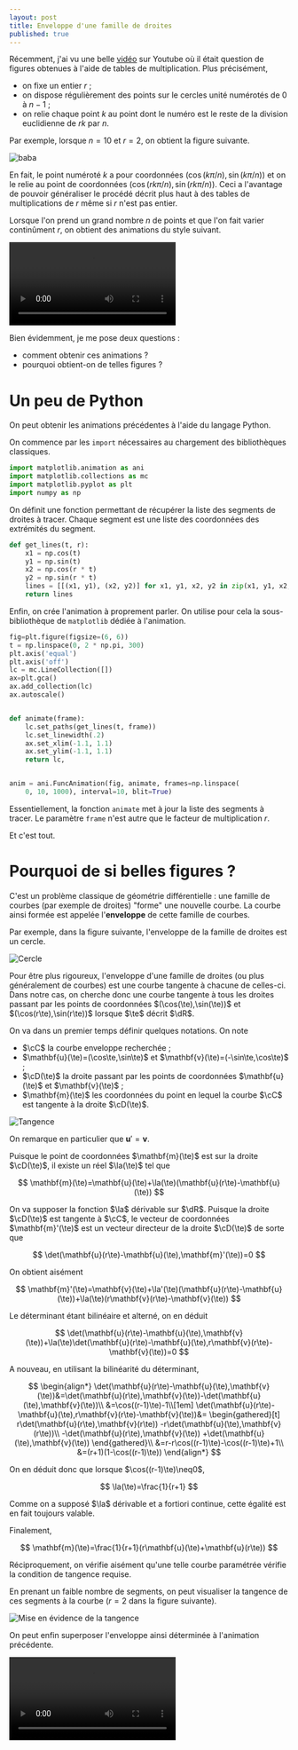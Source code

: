 ```yaml
---
layout: post
title: Enveloppe d'une famille de droites
published: true
---
```


Récemment, j'ai vu une belle [vidéo][50d7ec5e] sur Youtube où il était question de figures obtenues à l'aide de tables de multiplication. Plus précisément,

* on fixe un entier $r$ ;
* on dispose régulièrement des points sur le cercles unité numérotés de $0$ à $n-1$ ;
* on relie chaque point $k$ au point dont le numéro est le reste de la division euclidienne de $rk$ par $n$.

Par exemple, lorsque $n=10$ et $r=2$, on obtient la figure suivante.

![baba](/images/2018/11/baba.png)

En fait, le point numéroté $k$ a pour coordonnées $(\cos(k\pi/n),\sin(k\pi/n))$ et on le relie au point de coordonnées $(\cos(rk\pi/n),\sin(rk\pi/n))$. Ceci a l'avantage de pouvoir généraliser le procédé décrit plus haut à des tables de multiplications de $r$ même si $r$ n'est pas entier.

Lorsque l'on prend un grand nombre $n$ de points et que l'on fait varier continûment $r$, on obtient des animations du style suivant.

<video controls>
<source src="/images/2018/11/droites.mp4" type="video/mp4">
<source src="/images/2018/11/droites.webm" type="video/webm">
</video>

Bien évidemment, je me pose deux questions :

* comment obtenir ces animations ?
* pourquoi obtient-on de telles figures ?

# Un peu de Python

On peut obtenir les animations précédentes à l'aide du langage Python.

On commence par les ```import``` nécessaires au chargement des bibliothèques classiques.

```python
import matplotlib.animation as ani
import matplotlib.collections as mc
import matplotlib.pyplot as plt
import numpy as np
```

On définit une fonction permettant de récupérer la liste des segments de droites à tracer. Chaque segment est une liste des coordonnées des extrémités du segment.

```python
def get_lines(t, r):
    x1 = np.cos(t)
    y1 = np.sin(t)
    x2 = np.cos(r * t)
    y2 = np.sin(r * t)
    lines = [[(x1, y1), (x2, y2)] for x1, y1, x2, y2 in zip(x1, y1, x2, y2)]
    return lines
```

Enfin, on crée l'animation à proprement parler. On utilise pour cela la sous-bibliothèque de ```matplotlib``` dédiée à l'animation.

```python
fig=plt.figure(figsize=(6, 6))
t = np.linspace(0, 2 * np.pi, 300)
plt.axis('equal')
plt.axis('off')
lc = mc.LineCollection([])
ax=plt.gca()
ax.add_collection(lc)
ax.autoscale()


def animate(frame):
    lc.set_paths(get_lines(t, frame))
    lc.set_linewidth(.2)
    ax.set_xlim(-1.1, 1.1)
    ax.set_ylim(-1.1, 1.1)
    return lc,


anim = ani.FuncAnimation(fig, animate, frames=np.linspace(
    0, 10, 1000), interval=10, blit=True)
```

Essentiellement, la fonction ```animate``` met à jour la liste des segments à tracer. Le paramètre ```frame``` n'est autre que le facteur de multiplication $r$.

Et c'est tout.


# Pourquoi de si belles figures ?

C'est un problème classique de géométrie différentielle : une famille de courbes (par exemple de droites) "forme" une nouvelle courbe. La courbe ainsi formée est appelée l'**enveloppe** de cette famille de courbes.

Par exemple, dans la figure suivante, l'enveloppe de la famille de droites est un cercle.

![Cercle](/images/2018/11/cercle.png)

Pour être plus rigoureux, l'enveloppe d'une famille de droites (ou plus généralement de courbes) est une courbe tangente à chacune de celles-ci. Dans notre cas, on cherche donc une courbe tangente à tous les droites passant par les points de coordonnées $(\cos(\te),\sin(\te))$ et $(\cos(r\te),\sin(r\te))$ lorsque $\te$ décrit $\dR$.

On va dans un premier temps définir quelques notations. On note

* $\cC$ la courbe enveloppe recherchée ;
* $\mathbf{u}(\te)=(\cos\te,\sin\te)$ et $\mathbf{v}(\te)=(-\sin\te,\cos\te)$ ;
* $\cD(\te)$ la droite passant par les points de coordonnées $\mathbf{u}(\te)$ et $\mathbf{v}(\te)$ ;
* $\mathbf{m}(\te)$ les coordonnées du point en lequel la courbe $\cC$ est tangente à la droite $\cD(\te)$.

![Tangence](/images/2018/11/tangence.png)

On remarque en particulier que $\mathbf{u}'=\mathbf{v}$.


Puisque le point de coordonnées $\mathbf{m}(\te)$ est sur la droite $\cD(\te)$, il existe un réel $\la(\te)$ tel que

$$
\mathbf{m}(\te)=\mathbf{u}(\te)+\la(\te)(\mathbf{u}(r\te)-\mathbf{u}(\te))
$$

On va supposer la fonction $\la$ dérivable sur $\dR$. Puisque la droite $\cD(\te)$ est tangente à $\cC$, le vecteur de coordonnées $\mathbf{m}'(\te)$ est un vecteur directeur de la droite $\cD(\te)$ de sorte que

$$
\det(\mathbf{u}(r\te)-\mathbf{u}(\te),\mathbf{m}'(\te))=0
$$

On obtient aisément

$$
\mathbf{m}'(\te)=\mathbf{v}(\te)+\la'(\te)(\mathbf{u}(r\te)-\mathbf{u}(\te))+\la(\te)(r\mathbf{v}(r\te)-\mathbf{v}(\te))
$$

Le déterminant étant bilinéaire et alterné, on en déduit

$$
\det(\mathbf{u}(r\te)-\mathbf{u}(\te),\mathbf{v}(\te))+\la(\te)\det(\mathbf{u}(r\te)-\mathbf{u}(\te),r\mathbf{v}(r\te)-\mathbf{v}(\te))=0
$$

A nouveau, en utilisant la bilinéarité du déterminant,

$$
\begin{align*}
\det(\mathbf{u}(r\te)-\mathbf{u}(\te),\mathbf{v}(\te))&=\det(\mathbf{u}(r\te),\mathbf{v}(\te))-\det(\mathbf{u}(\te),\mathbf{v}(\te))\\
&=\cos((r-1)\te)-1\\[1em]
\det(\mathbf{u}(r\te)-\mathbf{u}(\te),r\mathbf{v}(r\te)-\mathbf{v}(\te))&=
\begin{gathered}[t]
r\det(\mathbf{u}(r\te),\mathbf{v}(r\te))
-r\det(\mathbf{u}(\te),\mathbf{v}(r\te))\\
-\det(\mathbf{u}(r\te),\mathbf{v}(\te))
+\det(\mathbf{u}(\te),\mathbf{v}(\te))
\end{gathered}\\
&=r-r\cos((r-1)\te)-\cos((r-1)\te)+1\\
&=(r+1)(1-\cos((r-1)\te))
\end{align*}
$$

On en déduit donc que lorsque $\cos((r-1)\te)\neq0$,

$$
\la(\te)=\frac{1}{r+1}
$$

Comme on a supposé $\la$ dérivable et a fortiori continue, cette égalité est en fait toujours valable.

Finalement,

$$
\mathbf{m}(\te)=\frac{1}{r+1}(r\mathbf{u}(\te)+\mathbf{u}(r\te))
$$

Réciproquement, on vérifie aisément qu'une telle courbe paramétrée vérifie la condition de tangence requise.

En prenant un faible nombre de segments, on peut visualiser la tangence de ces segments à la courbe ($r=2$ dans la figure suivante).

![Mise en évidence de la tangence](/images/2018/11/tangence_evidence.png)

On peut enfin superposer l'enveloppe ainsi déterminée à l'animation précédente.

<video controls>
<source src="/images/2018/11/droites_enveloppe.mp4" type="video/mp4">
<source src="/images/2018/11/droites_enveloppe.webm" type="video/webm">
</video>



[50d7ec5e]: https://www.youtube.com/watch?v=qhbuKbxJsk8&t=2s "mathologer"
